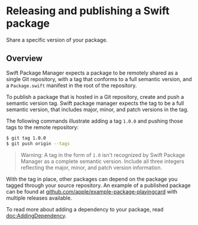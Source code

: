 # Releasing and publishing a Swift package

Share a specific version of your package.

## Overview

Swift Package Manager expects a package to be remotely shared as a single Git repository, with a tag that conforms to a full semantic version, and a `Package.swift` manifest in the root of the repository.

<!-- TODO: need a reference to sharing a dependency through a swift registry -->

To publish a package that is hosted in a Git repository, create and push a semantic version tag.
Swift package manager expects the tag to be a full semantic version, that includes major, minor, and patch versions in the tag.

The following commands illustrate adding a tag `1.0.0` and pushing those tags to the remote repository:

```bash
$ git tag 1.0.0
$ git push origin --tags
```

> Warning: A tag in the form of `1.0` isn't recognized by Swift Package Manager as a complete semantic version.
> Include all three integers reflecting the major, minor, and patch version information.

With the tag in place, other packages can depend on the package you tagged through your source repository.
An example of a published package can be found at [github.com/apple/example-package-playingcard](https://github.com/apple/example-package-playingcard/) with multiple releases available.

To read more about adding a dependency to your package, read <doc:AddingDependency>.
